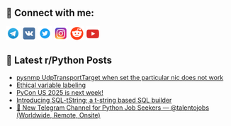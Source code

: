 ## 🔎 Connect with me:
[<img src="https://github.com/bullbesh/bullbesh/blob/main/images/Telegram.png" width="32" height="32" />](https://t.me/bullbesh)
[<img src="https://github.com/bullbesh/bullbesh/blob/main/images/VK.png" width="32" height="32" />](https://vk.com/bullbesh)
[<img src="https://github.com/bullbesh/bullbesh/blob/main/images/Twitter.png" width="32" height="32" />](https://twitter.com/bullbesh1)
[<img src="https://github.com/bullbesh/bullbesh/blob/main/images/Instagram.png" width="32" height="32" />](https://www.instagram.com/bullbesh)
[<img src="https://github.com/bullbesh/bullbesh/blob/main/images/Reddit.png" width="32" height="32" />](https://www.reddit.com/user/bullbesh)
[<img src="https://github.com/bullbesh/bullbesh/blob/main/images/YouTube.png" width="32" height="32" />](https://www.youtube.com/channel/UCtfjRs6uzgq5mfm8S06WTcg)

## 📕 Latest r/Python Posts
<!-- BLOG-POST-LIST:START -->
- [pysnmp UdpTransportTarget when set the particular nic does not work](https://www.reddit.com/r/Python/comments/1kg7yrd/pysnmp_udptransporttarget_when_set_the_particular/)
- [Ethical variable labeling](https://www.reddit.com/r/Python/comments/1kg7eng/ethical_variable_labeling/)
- [PyCon US 2025 is next week!](https://www.reddit.com/r/Python/comments/1kg5xvh/pycon_us_2025_is_next_week/)
- [Introducing SQL-tString; a t-string based SQL builder](https://www.reddit.com/r/Python/comments/1kg3c2v/introducing_sqltstring_a_tstring_based_sql_builder/)
- [🎯 New Telegram Channel for Python Job Seekers — @talentojobs &lpar;Worldwide, Remote, Onsite&rpar;](https://www.reddit.com/r/Python/comments/1kg2ycg/new_telegram_channel_for_python_job_seekers/)
<!-- BLOG-POST-LIST:END -->

